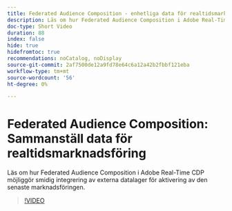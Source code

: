 ```yaml
---
title: Federated Audience Composition - enhetliga data för realtidsmarknadsföring
description: Läs om hur Federated Audience Composition i Adobe Real-Time CDP möjliggör smidig integrering av externa datalager för aktivering av den senaste marknadsföringen.
doc-type: Short Video
duration: 88
index: false
hide: true
hidefromtoc: true
recommendations: noCatalog, noDisplay
source-git-commit: 2af7500de12a9fd78e64c6a12a42b2fbbf121eba
workflow-type: tm+mt
source-wordcount: '56'
ht-degree: 0%

---
```



# Federated Audience Composition: Sammanställ data för realtidsmarknadsföring

Läs om hur Federated Audience Composition i Adobe Real-Time CDP möjliggör smidig integrering av externa datalager för aktivering av den senaste marknadsföringen.

<!-- 62_S508_3442517_87_federated-audience-composition-unifying-data-for-realtime-marketing -->
>[!VIDEO](https://video.tv.adobe.com/v/3458196/?learn=on&enablevpops=true)
